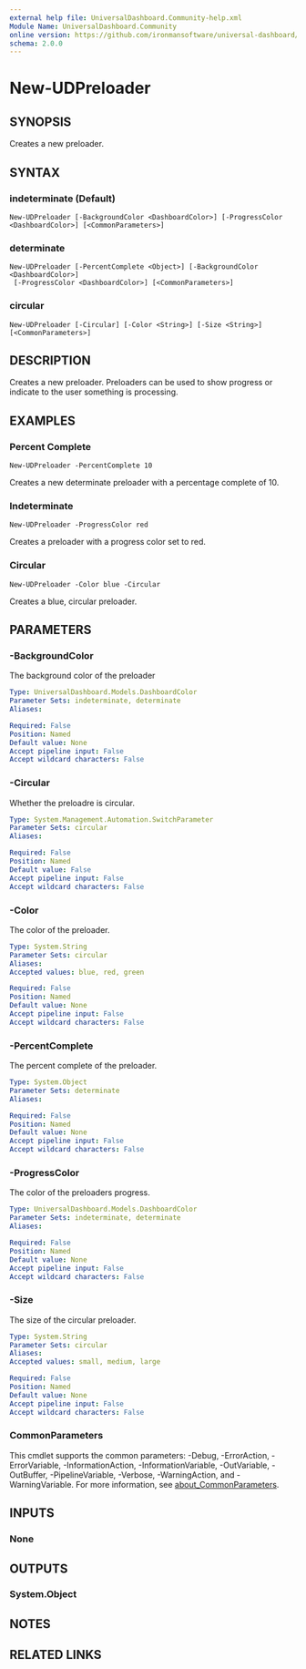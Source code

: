 ```yaml
---
external help file: UniversalDashboard.Community-help.xml
Module Name: UniversalDashboard.Community
online version: https://github.com/ironmansoftware/universal-dashboard/blob/master/src/UniversalDashboard/Help/New-UDPreloader.md
schema: 2.0.0
---
```


# New-UDPreloader

## SYNOPSIS
Creates a new preloader.

## SYNTAX

### indeterminate (Default)
```
New-UDPreloader [-BackgroundColor <DashboardColor>] [-ProgressColor <DashboardColor>] [<CommonParameters>]
```

### determinate
```
New-UDPreloader [-PercentComplete <Object>] [-BackgroundColor <DashboardColor>]
 [-ProgressColor <DashboardColor>] [<CommonParameters>]
```

### circular
```
New-UDPreloader [-Circular] [-Color <String>] [-Size <String>] [<CommonParameters>]
```

## DESCRIPTION
Creates a new preloader.
Preloaders can be used to show progress or indicate to the user something is processing.

## EXAMPLES

### Percent Complete
```
New-UDPreloader -PercentComplete 10
```

Creates a new determinate preloader with a percentage complete of 10.

### Indeterminate
```
New-UDPreloader -ProgressColor red
```

Creates a preloader with a progress color set to red.

### Circular
```
New-UDPreloader -Color blue -Circular
```

Creates a blue, circular preloader.

## PARAMETERS

### -BackgroundColor
The background color of the preloader

```yaml
Type: UniversalDashboard.Models.DashboardColor
Parameter Sets: indeterminate, determinate
Aliases:

Required: False
Position: Named
Default value: None
Accept pipeline input: False
Accept wildcard characters: False
```

### -Circular
Whether the preloadre is circular.

```yaml
Type: System.Management.Automation.SwitchParameter
Parameter Sets: circular
Aliases:

Required: False
Position: Named
Default value: False
Accept pipeline input: False
Accept wildcard characters: False
```

### -Color
The color of the preloader.

```yaml
Type: System.String
Parameter Sets: circular
Aliases:
Accepted values: blue, red, green

Required: False
Position: Named
Default value: None
Accept pipeline input: False
Accept wildcard characters: False
```

### -PercentComplete
The percent complete of the preloader.

```yaml
Type: System.Object
Parameter Sets: determinate
Aliases:

Required: False
Position: Named
Default value: None
Accept pipeline input: False
Accept wildcard characters: False
```

### -ProgressColor
The color of the preloaders progress.

```yaml
Type: UniversalDashboard.Models.DashboardColor
Parameter Sets: indeterminate, determinate
Aliases:

Required: False
Position: Named
Default value: None
Accept pipeline input: False
Accept wildcard characters: False
```

### -Size
The size of the circular preloader.

```yaml
Type: System.String
Parameter Sets: circular
Aliases:
Accepted values: small, medium, large

Required: False
Position: Named
Default value: None
Accept pipeline input: False
Accept wildcard characters: False
```

### CommonParameters
This cmdlet supports the common parameters: -Debug, -ErrorAction, -ErrorVariable, -InformationAction, -InformationVariable, -OutVariable, -OutBuffer, -PipelineVariable, -Verbose, -WarningAction, and -WarningVariable. For more information, see [about_CommonParameters](http://go.microsoft.com/fwlink/?LinkID=113216).

## INPUTS

### None
## OUTPUTS

### System.Object
## NOTES

## RELATED LINKS
